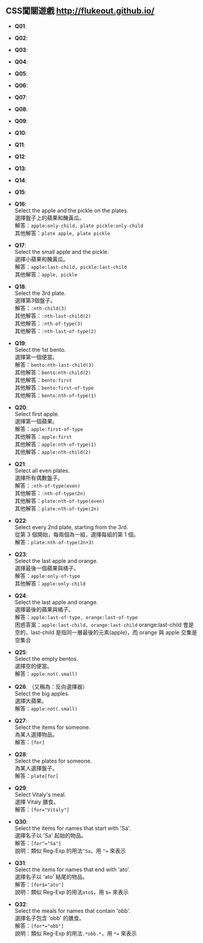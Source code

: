 ## CSS闖關遊戲 http://flukeout.github.io/
- **Q01**:
  <br>
  
- **Q02**:
  <br>
  
- **Q03**:
  <br>
  
- **Q04**:
  <br>
  
- **Q05**:
  <br>
  
- **Q06**:
  <br>
  
- **Q07**:
  <br>
  
- **Q08**:
  <br>
  
- **Q09**:
  <br>
  
- **Q10**:
  <br>
  
- **Q11**:
  <br>
  
- **Q12**:
  <br>
  
- **Q13**:
  <br>
  
- **Q14**:
  <br>
  
- **Q15**:
  <br>
  
- **Q16**:
  <br>Select the apple and the pickle on the plates.
  <br>選擇盤子上的蘋果和醃黃瓜。
  <br>解答：```apple:only-child, plate pickle:only-child```
  <br>其他解答：```plate apple, plate pickle```
  
- **Q17**:
  <br>Select the small apple and the pickle.
  <br>選擇小蘋果和醃黃瓜。
  <br>解答：```apple:last-child, pickle:last-child```
  <br>其他解答：```apple, pickle```
  
- **Q18**:
  <br>Select the 3rd plate.
  <br>選擇第3個盤子。
  <br>解答：```:nth-child(3)```
  <br>其他解答：```:nth-last-child(2)```
  <br>其他解答：```:nth-of-type(3)```
  <br>其他解答：```:nth-last-of-type(2)```
    
- **Q19**:
  <br>Select the 1st bento.
  <br>選擇第一個便當。
  <br>解答：```bento:nth-last-child(3)```
  <br>其他解答：```bento:nth-child(2)```
  <br>其他解答：```bento:first```
  <br>其他解答：```bento:first-of-type```
  <br>其他解答：```bento:nth-of-type(1)```
  
- **Q20**:
  <br>Select first apple.
  <br>選擇第一個蘋果。
  <br>解答：```apple:first-of-type```
  <br>其他解答：```apple:first```
  <br>其他解答：```apple:nth-of-type(1)```
  <br>其他解答：```apple:nth-child(2)```
  
- **Q21**:
  <br>Select all even plates.
  <br>選擇所有偶數盤子。
  <br>解答：```:nth-of-type(even)```
  <br>其他解答：```:nth-of-type(2n)```
  <br>其他解答：```plate:nth-of-type(even)```
  <br>其他解答：```plate:nth-of-type(2n)```
  
- **Q22**:
  <br>Select every 2nd plate, starting from the 3rd.
  <br>從第 3 個開始，每兩個為一組，選擇每組的第 1 個。
  <br>解答：```plate:nth-of-type(2n+3)```
  
- **Q23**:
  <br>Select the last apple and orange.
  <br>選擇最後一個蘋果與橘子。
  <br>解答：```apple:only-of-type```
  <br>其他解答：```apple:only-child```
  
- **Q24**:
  <br>Select the last apple and orange.
  <br>選擇最後的蘋果與橘子。
  <br>解答：```apple:last-of-type, orange:last-of-type```
  <br>困惑答案：```apple:last-child, orange:last-child``` orange:last-child 會是空的，last-child 是指同一層最後的元素(apple)，而 orange 與 apple 交集是空集合
  
- **Q25**: 
  <br>Select the empty bentos.
  <br>選擇空的便當。
  <br>解答：```apple:not(.small)```
  
- **Q26**: （又稱為：反向選擇器）
  <br>Select the big apples.
  <br>選擇大蘋果。
  <br>解答：```apple:not(.small)```
  
- **Q27**:
  <br>Select the items for someone.
  <br>為某人選擇物品。
  <br>解答：```[for]```
  
- **Q28**:
  <br>Select the plates for someone.
  <br>為某人選擇盤子。
  <br>解答：```plate[for]```
  
- **Q29**:
  <br>Select Vitaly's meal.
  <br>選擇 Vitaly 膳食。
  <br>解答：```[for="Vitaly"]```
  
- **Q30**:
  <br>Select the items for names that start with 'Sa'.
  <br>選擇名子以 'Sa' 起始的物品。
  <br>解答：```[for^="Sa"]```
  <br>說明：類似 Reg-Exp 的用法```^Sa```，用 ```^=``` 來表示
  
- **Q31**:
  <br>Select the items for names that end with 'ato'.
  <br>選擇名子以 'ato' 結尾的物品。
  <br>解答：```[for$="ato"]```
  <br>說明：類似 Reg-Exp 的用法```ato$```，用 ```$=``` 來表示
  
- **Q32**:
  <br>Select the meals for names that contain 'obb'.
  <br>選擇名子包含 'obb' 的膳食。
  <br>解答：```[for*="obb"]```
  <br>說明：類似 Reg-Exp 的用法```.*obb.*```，用 ```*=``` 來表示
  
